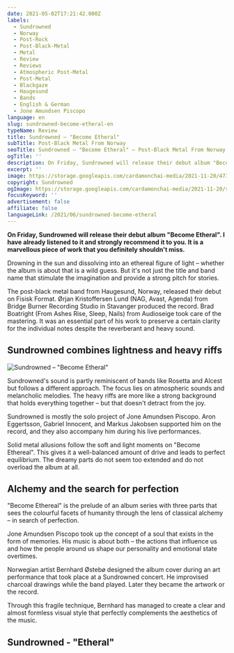 ```yaml
---
date: 2021-05-02T17:21:42.000Z
labels:
  - Sundrowned
  - Norway
  - Post-Rock
  - Post-Black-Metal
  - Metal
  - Review
  - Reviews
  - Atmospheric Post-Metal
  - Post-Metal
  - Blackgaze
  - Haugesund
  - Bands
  - English & German
  - Jone Amundsen Piscopo
language: en
slug: sundrowned-become-etheral-en
typeName: Review
title: Sundrowned – "Become Etheral"
subTitle: Post-Black Metal From Norway
seoTitle: Sundrowned – "Become Etheral" – Post-Black Metal From Norway
ogTitle: ''
description: On Friday, Sundrowned will release their debut album "Become Etheral". I have already listened to it and strongly recommend it to you. It is a marvellous piece of work that you definitely shouldn't miss.
excerpt: ''
image: https://storage.googleapis.com/cardamonchai-media/2021-11-20/473924-jpg-imagine-0878b8_067cb7_1440_1080/640.webp
copyright: Sundrowned
ogImage: https://storage.googleapis.com/cardamonchai-media/2021-11-20/sundrowned-fb-jpg-imagine-0868a8_087cb6_1200_628/640.webp
focusKeyword: ''
advertisement: false
affiliate: false
languageLink: /2021/06/sundrowned-become-etheral
---
```


**On Friday, Sundrowned will release their debut album "Become Etheral". I have already listened to it and strongly recommend it to you. It is a marvellous piece of work that you definitely shouldn't miss.**

Drowning in the sun and dissolving into an ethereal figure of light – whether the album is about that is a wild guess. But it's not just the title and band name that stimulate the imagination and provide a strong pitch for stories.

The post-black metal band from Haugesund, Norway, released their debut on Fisisk Format. Ørjan Kristoffersen Lund (NAG, Avast, Agenda) from Bridge Burner Recording Studio in Stavanger produced the record. Brad Boatright (From Ashes Rise, Sleep, Nails) from Audioseige took care of the mastering. It was an essential part of his work to preserve a certain clarity for the individual notes despite the reverberant and heavy sound.

## Sundrowned combines lightness and heavy riffs

![Sundrowned – "Become Etheral"](https://storage.googleapis.com/cardamonchai-media/2021-11-20/708576-jpg-imagine-48b8f8_60bfef_1440_1440/640.webp 'Sundrowned – "Become Etheral"')

Sundrowned's sound is partly reminiscent of bands like Rosetta and Alcest but follows a different approach. The focus lies on atmospheric sounds and melancholic melodies. The heavy riffs are more like a strong background that holds everything together – but that doesn't detract from the joy.

Sundrowned is mostly the solo project of Jone Amundsen Piscopo. Aron Eggertsson, Gabriel Innocent, and Markus Jakobsen supported him on the record, and they also accompany him during his live performances.

Solid metal allusions follow the soft and light moments on "Become Ethereal". This gives it a well-balanced amount of drive and leads to perfect equilibrium. The dreamy parts do not seem too extended and do not overload the album at all.

## Alchemy and the search for perfection

"Become Ethereal" is the prelude of an album series with three parts that sees the colourful facets of humanity through the lens of classical alchemy – in search of perfection.

Jone Amundsen Piscopo took up the concept of a soul that exists in the form of memories. His music is about both – the actions that influence us and how the people around us shape our personality and emotional state overtimes.

Norwegian artist Bernhard Østebø designed the album cover during an art performance that took place at a Sundrowned concert. He improvised charcoal drawings while the band played. Later they became the artwork or the record.

Through this fragile technique, Bernhard has managed to create a clear and almost formless visual style that perfectly complements the aesthetics of the music.

## Sundrowned - "Etheral"

<YouTube id="KzhPvnkk938" />
